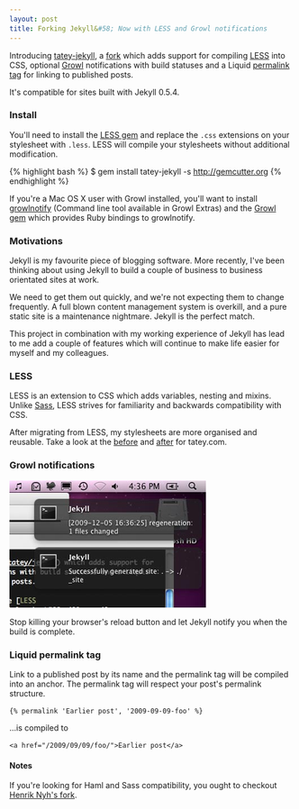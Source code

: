 ```yaml
---
layout: post
title: Forking Jekyll&#58; Now with LESS and Growl notifications
---
```


Introducing [tatey-jekyll](http://gemcutter.org/gems/tatey-jekyll), a [fork](http://github.com/tatey/jekyll) which adds support for compiling [LESS](http://lesscss.org) into CSS, optional [Growl](http://growl.info/) notifications with build statuses and a Liquid [permalink tag](http://wiki.github.com/tatey/jekyll/liquid-extensions) for linking to published posts.

It's compatible for sites built with Jekyll 0.5.4.

### Install 

You'll need to install the [LESS gem](http://gemcutter.org/gems/less) and replace the `.css` extensions on your stylesheet with `.less`. LESS will compile your stylesheets without additional modification.

{% highlight bash %}
$ gem install tatey-jekyll -s http://gemcutter.org
{% endhighlight %}

If you're a Mac OS X user with Growl installed, you'll want to install [growlnotify](http://growl.info/documentation/growlnotify.php) (Command line tool available in Growl Extras) and the [Growl gem](http://gemcutter.org/gems/growl) which provides Ruby bindings to growlnotify.

### Motivations

Jekyll is my favourite piece of blogging software. More recently, I've been thinking about using Jekyll to build a couple of business to business orientated sites at work. 

We need to get them out quickly, and we're not expecting them to change frequently. A full blown content management system is overkill, and a pure static site is a maintenance nightmare. Jekyll is the perfect match.

This project in combination with my working experience of Jekyll has lead to me add a couple of features which will continue to make life easier for myself and my colleagues.

### LESS

LESS is an extension to CSS which adds variables, nesting and mixins. Unlike [Sass](http://www.sass-lang.com/), LESS strives for familiarity and backwards compatibility with CSS.

After migrating from LESS, my stylesheets are more organised and reusable. Take a look at the [before](http://github.com/tatey/tatey.com/blob/a3a7b4c4775963f4c8cab39fcb63d612bd29eb7a/stylesheets/screen.css) and [after](http://github.com/tatey/tatey.com/blob/fbab4798beb7c12844d44165fa52467552b9640c/stylesheets/screen.less) for tatey.com.

### Growl notifications

![Growl notifications with Jekyll build statuses](/images/posts/2009-12-05-forking-jekyll-now-with-less-and-growl-notifications/growl.jpg)

Stop killing your browser's reload button and let Jekyll notify you when the build is complete.

### Liquid permalink tag

Link to a published post by its name and the permalink tag will be compiled into an anchor. The permalink tag will respect your post's permalink structure.

<pre>
<code>{&#37; permalink 'Earlier post', '2009-09-09-foo' &#37;}</code>
</pre>

...is compiled to

    <a href="/2009/09/09/foo/">Earlier post</a>
    
#### Notes

If you're looking for Haml and Sass compatibility, you ought to checkout [Henrik Nyh's fork](http://github.com/henrik/jekyll).

